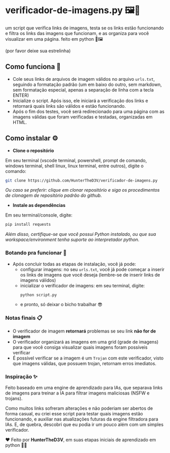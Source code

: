 # verificador-de-imagens.py 🖼🔧
um script que verifica links de imagens, testa se os links estão funcionando e filtra os links das imagens que funcionam, e as organiza para você visualizar em uma página. feito em python 🐍🖼️

(por favor deixe sua estrelinha)

## Como funciona 🤔
- Cole seus links de arquivos de imagem válidos no arquivo `urls.txt`, seguindo a formatação padrão (um em baixo do outro, sem markdown, sem formatação especial, apenas a separação de linha com a tecla ENTER)
- Inicialize o script. Após isso, ele iniciará a verificação dos links e retornará quais links são válidos e estão funcionando.
- Após o fim dos testes, você será redirecionado para uma página com as imagens válidas que foram verificadas e testadas, organizadas em HTML.

## Como instalar ⚙
- **Clone o repositório**

Em seu terminal (vscode terminal, powershell, prompt de comando, windows terminal, shell linux, linux terminal, entre outros), digite o comando:
```bash
git clone https://github.com/HunterTheD3V/verificador-de-imagens.py
```
*Ou caso se preferir: clique em clonar repositório e siga os procedimentos de clonagem de repositório padrão do github.*



- **Instale as dependências**

Em seu terminal/console, digite:
```bash
pip install requests
```
*Além disso, certifique-se que você possui Python instalado, ou que sua workspace/environment tenha suporte ao interpretador python.*

### Botando pra funcionar 🚀
- Após concluir todas as etapas de instalação, você já pode:
  - configurar imagens: no seu `urls.txt`, você já pode começar a inserir os links de imagens que você deseja (lembre-se de inserir links de imagens válidos)
  - inicializar o verificador de imagens: em seu terminal, digite:
    ```py
    python script.py
    ```
  - e pronto, só deixar o bicho trabalhar 😎


### Notas finais 📋
- O verificador de imagem **retornará** problemas se seu link **não for de imagem**
- O verificador organizará as imagens em uma grid (grade de imagens) para que você consiga visualizar quais imagens foram possíveis verificar
- É possível verificar se a imagem é um `Trojan` com este verificador, visto que imagens válidas, que possuem trojan, retornam erros imediatos.

### Inspiração ✨
Feito baseado em uma engine de aprendizado para IAs, que separava links de imagens para treinar a IA para filtrar imagens maliciosas (NSFW e trojans).

Como muitos links sofreram alterações e não poderiam ser abertos de forma casual, eu criei esse script para testar quais imagens estão funcionando, e auxiliar nas atualizações futuras da engine filtradora para IAs. E, de quebra, descobri que eu podia ir um pouco além com um simples verificador.

❤ Feito por **HunterTheD3V**, em suas etapas iniciais de aprendizado em python 🚀👾
